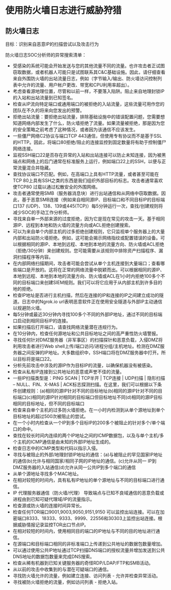 # 使用防火墙日志进行威胁狩猎

## 防火墙日志

目标：识别来自恶意IP的扫描尝试以及攻击行为

防火墙日志SOC分析师的异常搜索清单：

- 受感染的系统可能会开始发送与您的其他流量不同的流量。也许攻击者正试图窃取数据，或者机器人可能只是试图联系其C&C基础设施。因此，请仔细查看来自外围防火墙的出站流量日志，例如（字节输入/输出、防火墙访问控制列表中允许的流量、用户帐户更改、带宽和CPU利用率超出）。
- 考虑查看源地理位置，尽管和以前一样，不要落入陷阱。阻止来自地理封锁IP的入站和出站流量到已知签名。
- 检查从IP流向特定端口或通用端口的被拒绝的入站流量，这些流量可用作您的团队在不久的将来向您发出的预警。
- 拒绝出站流量：要拒绝出站流量，排除基础设施中的错误配置问题，您需要想知道网络内部发生了什么，防火墙拒绝了流量。如果流量被拒绝，那是因为您的安全策略之前考虑了这种情况，或者因为该通信不应该发生。
- 一些僵尸网络C2协议与端口TCP 443通信，但使用专有协议而不是基于SSL的HTTP。因此，将端口80拒绝/阻止的连接监控到固定数量将有助于控制僵尸网络连接。
- 监视SSH端口22是否存在异常的入站和出站连接可以防止未知连接，因为被黑端点和网络上的后门通常在标准服务上运行，例如端口22上的SSH，以便与正常流量混合并隐藏。
- 查找协议端口不匹配。例如，在高端口上具有HTTP流量，或者甚至可能在TCP 80上具有SSH之类的东西是我们组织外部目标的标志。攻击者通常喜欢使TCP80 过载以通过松散安全的外围网络。
- 攻击者通常使用SMB（服务器消息块）进行出站通信和从网络中窃取数据。因此，基于恶意SMB连接（例如来自相同源IP、目标端口和不同目标IP的目标端口137 (UDP)、138、139或445(TCP)）每5分钟运行一次，查找/创建规则将减少SOC的手动工作分析师。
- 寻找来自单一外部来源的过度拒绝，因为它是现在常见的攻击一天。基于相同源IP、远程到本地和防火墙的流量方向或ACL拒绝创建搜索。
- 可以为来自单个内部主机的过多拒绝创建规则，它只监视单个服务器上的大量内部和出站防火墙拒绝。例如，这可能会揭示网络指纹或配置错误的设备。可以根据相同的源IP、本地到远程、本地到本地的流量方向、防火墙或ACL拒绝（拒绝/30分钟）来创建规则。您可能需要从该规则中排除资产扫描程序、漏洞扫描程序等内容。
- 在内部网络扫描期间，攻击者可能会尝试从单个主机连接到大量端口；查看哪些端口是开放的。这将在正常的网络流量中脱颖而出。可以根据相同的源IP、本地到远程、本地到本地的流量方向、防火墙或ACL在1小时内拒绝100多个不同的目标端口来创建SIEM规则。我们可以将它应用于从内部主机到许多目的地的拒绝。
- 检查IP地址是否进行主机扫描，然后在连接的IP和连接的IP之间建立成功的隧道。日志中的Ngrok.io url表明恶意软件正在使用安全隧道与外部IP主动通信以规避防火墙。
- 每5分钟或最近30分钟内寻找100多个不同的外部IP地址，通过不同的目标端口启动到相同目标IP的连接。
- 如果扫描后打开端口，请查找网络流量潜在违规行为。
- 在10分钟内，检查任何源地址和公共目标地址之间的高严重性防火墙警报。
- 寻找任何针对DMZ服务器（非军事区）的扫描探针和恶意负载，入侵DMZ将利用攻击者进行Web shell上传/端口访问/进程分组/主机地址。检测在DMZ服务器之间反弹的IP地址。大多数组织中，SSH端口将在DMZ服务器中打开。所以目标将是端口22。
- 分析先前攻击中涉及的源IP作为目标IP的流量，以确保机器没有被感染。
- 检查从私有IP连接到公共地址的恶意或声誉不佳的流量。
- 一些IP扫描类型是：PING SCAN | TCP半开 | TCP连接 | UDP扫描 | 隐形扫描 – NULL、FIN、X-MAS | ACK标志探测扫描。在这里，我们可以根据以下条件创建规则：(a)相同的源IP针对不同的目标地址(b)相同的源IP针对不同的目标端口(c)相同的源IP针对相同的目标端口但目标地址不同(d)相同的源IP目标相同的目标地址，但不同的目标端口
- 检查来自单个主机的过多防火墙拒绝。在一小时内检测到从单个源地址到单个目标地址的超过500次被阻止的尝试。
- 在一个小时内检查从一个IP到多个目标IP的200多个被阻止的针对多个/单个端口的命中。
- 查找在较长时间内连续的两个IP地址之间的ICMP数据包，以及与单个主机/多个主机的ICMP通信是由未知的外部IP地址生成的。
- 检查日志中的ICMP类型和代码以指示入侵。
- 寻找与被阻止的外部/地理封锁IP地址的通信：(a)与被阻止的罕见国家IP地址的通信(b)允许与相同国家/相同子网的IP地址的通信。(c)允许从同一 IP到DMZ服务器的入站通信(d)允许从同一公共IP到多个端口的通信
- 从单个源地址寻找多个MAC地址。
- 在相对较短的时间内，具有私有IP地址的单个源地址与不同的目标端口进行通信。
- IP 代理服务器通信（防火墙/代理） 导致端点与已知不良域通信的恶意负载或进程由到已知可疑代理域/IP的流量指示。
- 检查源或防火墙的连接时间异常长。
- 检查任何TOR端口9001,9003,9050,9151,9150 可以监控出站连接。可以在加密端口8333、18333、9333、9999、22556和30303上监控出站连接。根据威胁情报记录监控TOR出口节点IP。
- 在相对较短的时间内，使用相同目的端口的IP地址与不同的目的地址进行通信。
- 在源端口和目标端口相同的非标准端口上传递到公共地址的数据包数量增加。
- 可以通过使用公共IP地址通过TCP扫描DNS端口的授权流量并增加发送到公共DNS地址的数据包数量来完成DNS搜索。
- 检查从稀有机器到已知关键服务器的奇怪RDP/LDAP/FTP和SMB活动。
- 从以前的攻击中收集到的与潜在可疑端口的通信。
- 寻找防火墙允许的流量，例如建立连接、访问列表 - 允许并检查异常活动。
- 寻找被防火墙拒绝的流量，例如访问列表 - 拒绝入站。
